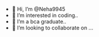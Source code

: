 - 👋 Hi, I’m @Neha9945
- 👀 I’m interested in coding..
- 🌱 I’m a bca graduate..
- 💞️ I’m looking to collaborate on ...


<!---
Neha9945/Neha9945 is a ✨ special ✨ repository because its `README.md` (this file) appears on your GitHub profile.
You can click the Preview link to take a look at your changes.
--->
